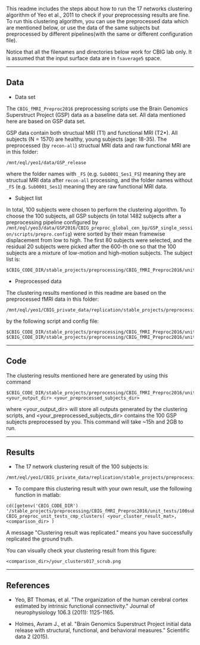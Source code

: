 This readme includes the steps about how to run the 17 networks clustering algorithm of Yeo et al., 2011 to check if your preprocessing results are fine. To run this clustering algorithm, you can use the preprocessed data which are mentioned below, or use the data of the same subjects but preprocessed by different pipelines(with the same or different configuration file).

Notice that all the filenames and directories below work for CBIG lab only. It is assumed that the input surface data are in `fsaverage5` space.

----

## Data

- Data set

The `CBIG_fMRI_Preproc2016` preprocessing scripts use the Brain Genomics Superstruct Project (GSP) data as a baseline data set. All data mentioned here are based on GSP data set.

GSP data contain both structual MRI (T1) and functional MRI (T2*). All subjects (N = 1570) are healthy, young subjects (age: 18-35). The preprocessed (by `recon-all`) structual MRI data and raw functional MRI are in this folder:

```
/mnt/eql/yeo1/data/GSP_release
```

where the folder names with `_FS` (e.g. `Sub0001_Ses1_FS`) meaning they are structual MRI data after `recon-all` processing, and the folder names without `_FS` (e.g. `Sub0001_Ses1`) meaning they are raw functional MRI data.

- Subject list

In total, 100 subjects were chosen to perform the clustering algorithm. To choose the 100 subjects, all GSP subjects (in total 1482 subjects after a preprocessing pipeline configured by `/mnt/eql/yeo3/data/GSP2016/CBIG_preproc_global_cen_bp/GSP_single_session/scripts/prepro.config`) were sorted by their mean framewise displacement from low to high. The first 80 subjects were selected, and the residual 20 subjects were picked after the 600-th one so that the 100 subjects are a mixture of low-motion and high-motion subjects. The subject list is:

```
$CBIG_CODE_DIR/stable_projects/preprocessing/CBIG_fMRI_Preproc2016/unit_tests/100subjects_clustering/GSP_80_low_motion+20_w_censor.txt
```

- Preprocessed data

The clustering results mentioned in this readme are based on the preprocessed fMRI data in this folder:

```
/mnt/eql/yeo1/CBIG_private_data/replication/stable_projects/preprocessing/CBIG_fMRI_Preproc2016/100subjects_clustering/preproc_out
```

by the following script and config file:
```
$CBIG_CODE_DIR/stable_projects/preprocessing/CBIG_fMRI_Preproc2016/unit_tests/100subjects_clustering/CBIG_preproc_unit_tests_preprocess_100subjects.csh
$CBIG_CODE_DIR/stable_projects/preprocessing/CBIG_fMRI_Preproc2016/unit_tests/100subjects_clustering/prepro.config
```

----

## Code

The clustering results mentioned here are generated by using this command

```
$CBIG_CODE_DIR/stable_projects/preprocessing/CBIG_fMRI_Preproc2016/unit_tests/100subjects_clustering/CBIG_preproc_unit_tests_general_cluster_GSP_80_low_motion+20_w_censor.csh <your_output_dir> <your_preprocessed_subjects_dir>
```

where <your_output_dir> will store all outputs generated by the clustering scripts, and <your_preprocessed_subjects_dir> contains the 100 GSP subjects preprocessed by you. This command will take ~15h and 2GB to run.


----

## Results

- The 17 network clustering result of the 100 subjects is:

```
/mnt/eql/yeo1/CBIG_private_data/replication/stable_projects/preprocessing/CBIG_fMRI_Preproc2016/100subjects_clustering/clustering/GSP_80_low_mt_20_w_censor_clusters017_scrub.mat
```

- To compare this clustering result with your own result, use the following function in matlab:

```
cd([getenv('CBIG_CODE_DIR') '/stable_projects/preprocessing/CBIG_fMRI_Preproc2016/unit_tests/100subjects_clustering'])
CBIG_preproc_unit_tests_cmp_clusters( <your_cluster_result_mat>, <comparison_dir> )
```

A message "Clustering result was replicated." means you have successfully replicated the ground truth.

You can visually check your clustering result from this figure:

```
<comparison_dir>/your_clusters017_scrub.png
```

----

## References

- Yeo, BT Thomas, et al. "The organization of the human cerebral cortex estimated by intrinsic functional connectivity." Journal of neurophysiology 106.3 (2011): 1125-1165.

- Holmes, Avram J., et al. "Brain Genomics Superstruct Project initial data release with structural, functional, and behavioral measures." Scientific data 2 (2015).
